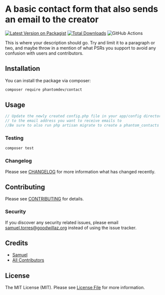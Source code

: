 # A basic contact form that also sends an email to the creator

[![Latest Version on Packagist](https://img.shields.io/packagist/v/phantomdev/contact.svg?style=flat-square)](https://packagist.org/packages/phantomdev/contact)
[![Total Downloads](https://img.shields.io/packagist/dt/phantomdev/contact.svg?style=flat-square)](https://packagist.org/packages/phantomdev/contact)
![GitHub Actions](https://github.com/phantomdev/contact/actions/workflows/main.yml/badge.svg)

This is where your description should go. Try and limit it to a paragraph or two, and maybe throw in a mention of what PSRs you support to avoid any confusion with users and contributors.

## Installation

You can install the package via composer:

```bash
composer require phantomdev/contact
```

## Usage

```php
// Update the newly created config.php file in your app/config directory
// to the email address you want to receive emails to
//Be sure to also run php artisan migrate to create a phantom_contacts table
```

### Testing

```bash
composer test
```

### Changelog

Please see [CHANGELOG](CHANGELOG.md) for more information what has changed recently.

## Contributing

Please see [CONTRIBUTING](CONTRIBUTING.md) for details.

### Security

If you discover any security related issues, please email samuel.torres@goodwillaz.org instead of using the issue tracker.

## Credits

-   [Samuel](https://github.com/phantomdev)
-   [All Contributors](../../contributors)

## License

The MIT License (MIT). Please see [License File](LICENSE.md) for more information.
